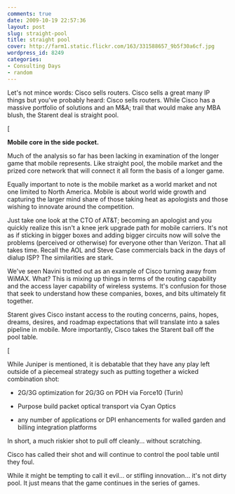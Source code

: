 ```yaml
---
comments: true
date: 2009-10-19 22:57:36
layout: post
slug: straight-pool
title: straight pool
cover: http://farm1.static.flickr.com/163/331588657_9b5f30a6cf.jpg
wordpress_id: 8249
categories:
- Consulting Days
- random
---
```


Let's not mince words: Cisco sells routers. Cisco sells a great many IP things but you've probably heard: Cisco sells routers. While Cisco has a massive portfolio of solutions and an M&A; trail that would make any MBA blush, the Starent deal is straight pool.

[

**Mobile core in the side pocket.**

Much of the analysis so far has been lacking in examination of the longer game that mobile represents. Like straight pool, the mobile market and the prized core network that will connect it all form the basis of a longer game.

Equally important to note is the mobile market as a world market and not one limited to North America. Mobile is about world wide growth and capturing the larger mind share of those taking heat as apologists and those wishing to innovate around the competition.

Just take one look at the CTO of AT&T; becoming an apologist and you quickly realize this isn't a knee jerk upgrade path for mobile carriers. It's not as if sticking in bigger boxes and adding bigger circuits now will solve the problems (perceived or otherwise) for everyone other than Verizon. That all takes time. Recall the AOL and Steve Case commercials back in the days of dialup ISP? The similarities are stark.

We've seen Navini trotted out as an example of Cisco turning away from WiMAX. What? This is mixing up things in terms of the routing capability and the access layer capability of wireless systems. It's confusion for those that seek to understand how these companies, boxes, and bits ultimately fit together.

Starent gives Cisco instant access to the routing concerns, pains, hopes, dreams, desires, and roadmap expectations that will translate into a sales pipeline in mobile. More importantly, Cisco takes the Starent ball off the pool table.

[

While Juniper is mentioned, it is debatable that they have any play left outside of a piecemeal strategy such as putting together a wicked combination shot:




	
  * 2G/3G optimization for 2G/3G on PDH via Force10 (Turin)

	
  * Purpose build packet optical transport via Cyan Optics

	
  * any number of applications or DPI enhancements for walled garden and billing integration platforms



In short, a much riskier shot to pull off cleanly... without scratching.

Cisco has called their shot and will continue to control the pool table until they foul.

While it might be tempting to call it evil... or stifling innovation... it's not dirty pool. It just means that the game continues in the series of games.
